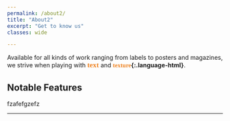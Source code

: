 ```yaml
---
permalink: /about2/
title: "About2"
excerpt: "Get to know us"
classes: wide

---
```

<link rel="stylesheet" href="https://fonts.googleapis.com/css?family=Akaya Telivigala|Bungee Shade">
<style>
.emphasis {
    font-size: 120%;
    font-family: Akaya Telivigala;
    color: #EE8322;
}
r {  
  font-family: Bungee Shade;
  color: #EE8322
}
</style>

Available for all kinds of work ranging from labels to posters and magazines, we strive when playing with <span class="emphasis"> **text** </span> and **<r>texture</r>{:.language-html}**.


## Notable Features

fzafefgzefz

---
